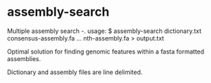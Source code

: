 # assembly-search

Multiple assembly search -.
usage: 	$ assembly-search dictionary.txt consensus-assembly.fa ... nth-assembly.fa > output.txt

Optimal solution for finding genomic features within a fasta formatted assemblies.

Dictionary and assembly files are line delimited. 
